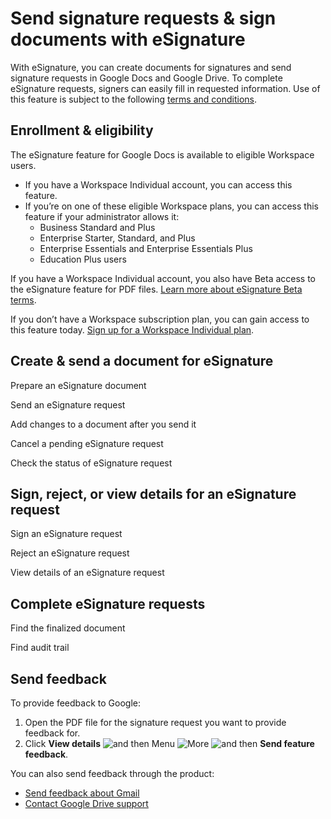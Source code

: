 # Send signature requests & sign documents with eSignature

With eSignature, you can create documents for signatures and send signature requests in Google Docs and Google Drive. To complete eSignature requests, signers can easily fill in requested information. Use of this feature is subject to the following [terms and conditions](https://support.google.com/google-workspace-individual?p=esignature_terms).

## Enrollment & eligibility

The eSignature feature for Google Docs is available to eligible Workspace users.

- If you have a Workspace Individual account, you can access this feature.
- If you’re on one of these eligible Workspace plans, you can access this feature if your administrator allows it:
    - Business Standard and Plus
    - Enterprise Starter, Standard, and Plus
    - Enterprise Essentials and Enterprise Essentials Plus
    - Education Plus users

If you have a Workspace Individual account, you also have Beta access to the eSignature feature for PDF files. [Learn more about eSignature Beta terms](https://support.google.com/google-workspace-individual/answer/12319304).

If you don’t have a Workspace subscription plan, you can gain access to this feature today. [Sign up for a Workspace Individual plan](https://workspace.google.com/individual/).

## Create & send a document for eSignature

Prepare an eSignature document

Send an eSignature request

Add changes to a document after you send it

Cancel a pending eSignature request

Check the status of eSignature request

## Sign, reject, or view details for an eSignature request

Sign an eSignature request

Reject an eSignature request

View details of an eSignature request

## Complete eSignature requests

Find the finalized document

Find audit trail

## Send feedback

To provide feedback to Google:

1. Open the PDF file for the signature request you want to provide feedback for.
2. Click **View details** ![and then](https://lh3.googleusercontent.com/3_l97rr0GvhSP2XV5OoCkV2ZDTIisAOczrSdzNCBxhIKWrjXjHucxNwocghoUa39gw=w36-h36) Menu ![More](https://lh3.googleusercontent.com/oLoRPrHJd7m46sWijX6zBWnEnfslP62AxJSwt5Nj0bNbpaYHz2pyscExleiofsH2kQ=h36) ![and then](https://lh3.googleusercontent.com/3_l97rr0GvhSP2XV5OoCkV2ZDTIisAOczrSdzNCBxhIKWrjXjHucxNwocghoUa39gw=w36-h36) **Send feature feedback**.

You can also send feedback through the product:

- [Send feedback about Gmail](https://support.google.com/mail/answer/9212652)
- [Contact Google Drive support](https://support.google.com/drive/answer/4431192)